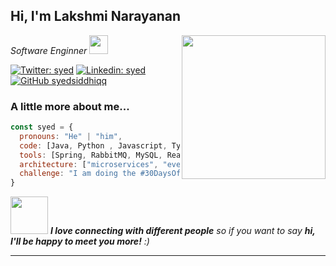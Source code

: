 <h2> Hi, I'm Lakshmi Narayanan</h2>
<img align='right' src="https://media.giphy.com/media/M9gbBd9nbDrOTu1Mqx/giphy.gif" width="230">
<p><em>Software Enginner <img src="https://media.giphy.com/media/WUlplcMpOCEmTGBtBW/giphy.gif" width="30"> 
</em></p>

[![Twitter: syed](https://img.shields.io/twitter/follow/syed?style=social)](https://twitter.com/Syed20146399)
[![Linkedin: syed](https://img.shields.io/badge/-syed-blue?style=flat-square&logo=Linkedin&logoColor=white&link=https://www.linkedin.com/in/syed-siddhiq-616248203//)](https://www.linkedin.com/in/syed-siddhiq-616248203/)
[![GitHub syedsiddhiqq](https://img.shields.io/github/followers/thaiane?label=follow&style=social)](https://github.com/syedsiddhiqq)


### A little more about me...  

```javascript
const syed = {
  pronouns: "He" | "him",
  code: [Java, Python , Javascript, Typescript, HTML, CSS],
  tools: [Spring, RabbitMQ, MySQL, React, Redux, Node, Django],
  architecture: ["microservices", "event-driven", "design system pattern"],
  challenge: "I am doing the #30DaysOfCode challenge focused on react"
}
```

<img src="https://media.giphy.com/media/LnQjpWaON8nhr21vNW/giphy.gif" width="60"> <em><b>I love connecting with different people</b> so if you want to say <b>hi, I'll be happy to meet you more!</b> :)</em>

---
